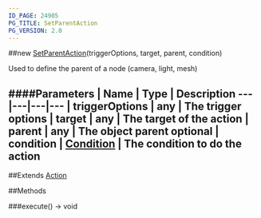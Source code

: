 ```yaml
---
ID_PAGE: 24905
PG_TITLE: SetParentAction
PG_VERSION: 2.0
---
```

##new [SetParentAction](/classes/SetParentAction)(triggerOptions, target, parent, condition)



Used to define the parent of a node (camera, light, mesh)




####Parameters
 | Name | Type | Description
---|---|---|---
 | triggerOptions | any | The trigger options
 | target | any | The target of the action
 | parent | any | The object parent
optional | condition | [Condition](/classes/Condition) | The condition to do the action
---

##Extends [Action](/classes/Action)


##Methods

###execute() &rarr; void


